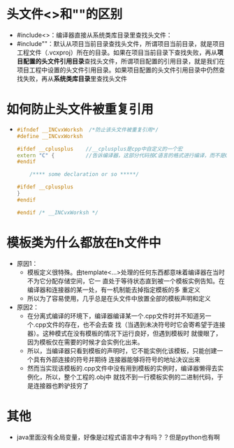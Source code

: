# 头文件<>和""的区别

- #include<>：编译器直接从系统类库目录里查找头文件： 
- \#include""：默认从项目当前目录查找头文件，所谓项目当前目录，就是项目工程文件（.vcxproj）所在的目录。如果在项目当前目录下查找失败，再从**项目配置的头文件引用目录**查找头文件，所谓项目配置的引用目录，就是我们在项目工程中设置的头文件引用目录。如果项目配置的头文件引用目录中仍然查找失败，再从**系统类库目录**里查找头文件



# 如何防止头文件被重复引用

- ```cpp
  #ifndef __INCvxWorksh  /*防止该头文件被重复引用*/
  #define __INCvxWorksh
  
  #ifdef __cplusplus    //__cplusplus是cpp中自定义的一个宏
  extern "C" {          //告诉编译器，这部分代码按C语言的格式进行编译，而不是C++的
  #endif
  
      /**** some declaration or so *****/  
  
  #ifdef __cplusplus
  }
  #endif
  
  #endif /* __INCvxWorksh */
  ```



# 模板类为什么都放在h文件中

- 原因1：
  - 模板定义很特殊。由template<…>处理的任何东西都意味着编译器在当时不为它分配存储空间，它一 直处于等待状态直到被一个模板实例告知。在编译器和连接器的某一处，有一机制能去掉指定模板的多 重定义
  - 所以为了容易使用，几乎总是在头文件中放置全部的模板声明和定义
- 原因2：
  - 在分离式编译的环境下，编译器编译某一个.cpp文件时并不知道另一个.cpp文件的存在，也不会去查 找（当遇到未决符号时它会寄希望于连接器）。这种模式在没有模板的情况下运行良好，但遇到模板时 就傻眼了，因为模板仅在需要的时候才会实例化出来。
  - 所以，当编译器只看到模板的声明时，它不能实例化该模板，只能创建一个具有外部连接的符号并期待 连接器能够将符号的地址决议出来 
  - 然而当实现该模板的.cpp文件中没有用到模板的实例时，编译器懒得去实例化，所以，整个工程的.obj中 就找不到一行模板实例的二进制代码，于是连接器也黔驴技穷了



# 其他

- java里面没有全局变量，好像是过程式语言中才有吗？？但是python也有啊